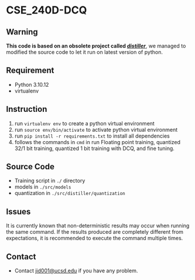 # CSE_240D-DCQ

## Warning
**This code is based on an obsolete project called [*distiller*](https://github.com/IntelLabs/distiller)**, we managed to modified the source code to let it run on latest version of python. 

## Requirement 
- Python 3.10.12
- virtualenv

## Instruction
1. run `virtualenv env` to create a python virtual environment
2. run `source env/bin/activate` to activate python virtual environment
3. run `pip install -r requirements.txt` to install all dependencies
4. follows the commands in `cmd` in run Floating point training, quantized 32/1 bit training, quantized 1 bit training with DCQ, and fine tuning.

## Source Code
- Training script in `./` directory
- models in `./src/models`
- quantization in `./src/distiller/quantization`

## Issues
It is currently known that non-deterministic  results may occur when running the same command. If the results produced are completely different from expectations, it is recommended to execute the command multiple times.

## Contact
- Contact jid001@ucsd.edu if you have any problem.

